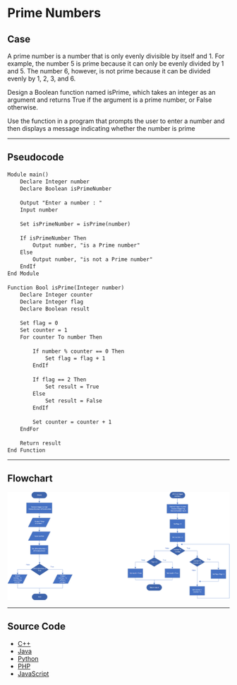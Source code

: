 # Prime Numbers

## Case

A prime number is a number that is only evenly divisible by itself and 1. For example, the number 5 is prime because it can only be evenly divided by 1 and 5. The number 6, however, is not prime because it can be divided evenly by 1, 2, 3, and 6.

Design a Boolean function named isPrime, which takes an integer as an argument and returns True if the argument is a prime number, or False otherwise.

Use the function in a program that prompts the user to enter a number and then displays a message indicating whether the number is prime

<hr>

## Pseudocode

```
Module main()
    Declare Integer number
    Declare Boolean isPrimeNumber

    Output "Enter a number : "
    Input number

    Set isPrimeNumber = isPrime(number)

    If isPrimeNumber Then
        Output number, "is a Prime number"
    Else
        Output number, "is not a Prime number"
    EndIf
End Module

Function Bool isPrime(Integer number)
    Declare Integer counter
    Declare Integer flag
    Declare Boolean result

    Set flag = 0
    Set counter = 1
    For counter To number Then

        If number % counter == 0 Then
            Set flag = flag + 1
        EndIf

        If flag == 2 Then
            Set result = True
        Else
            Set result = False
        EndIf

        Set counter = counter + 1
    EndFor

    Return result
End Function
```

<hr>

## Flowchart

<img src="Flowchart.png"  >

<hr>

## Source Code

- [C++](primeNumbers.cpp)
- [Java](primeNumbers.java)
- [Python](primeNumbers.py)
- [PHP](primeNumbers.php)
- [JavaScript](primeNumbers.js)
